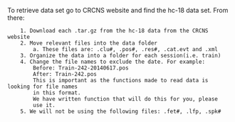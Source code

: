 To retrieve data set go to CRCNS website and find the hc-18 data set. From there:

		1. Download each .tar.gz from the hc-18 data from the CRCNS website
		2. Move relevant files into the data folder
			a. These files are: .clu#, .pos#, .res#, .cat.evt and .xml
		3. Organize the data into a folder for each session(i.e. train)
		4. Change the file names to exclude the date. For example:
			Before: Train-242-20140617.pos
			After: Train-242.pos
			This is important as the functions made to read data is looking for file names
			in this format.
			We have written function that will do this for you, please 
			use it.
		5. We will not be using the following files: .fet#, .lfp, .spk#
